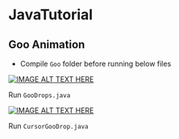 # JavaTutorial

## Goo Animation

- Compile `Goo` folder before running below files

[![IMAGE ALT TEXT HERE](https://i.ytimg.com/vi/vuxuykK9-5s/hqdefault.jpg?sqp=-oaymwEXCNACELwBSFryq4qpAwkIARUAAIhCGAE=&rs=AOn4CLCtAhea7SvY7kykeH_Su4DXPxZl9g)](https://www.youtube.com/watch?v=vuxuykK9-5s)

Run `GooDrops.java`

[![IMAGE ALT TEXT HERE](https://i.ytimg.com/vi/_p_qv41EnlA/hqdefault.jpg?sqp=-oaymwEXCNACELwBSFryq4qpAwkIARUAAIhCGAE=&rs=AOn4CLCm-UOE1Ky8uIcBqMiYVjF_J8w1qQ)](https://www.youtube.com/watch?v=_p_qv41EnlA)


Run `CursorGooDrop.java`


